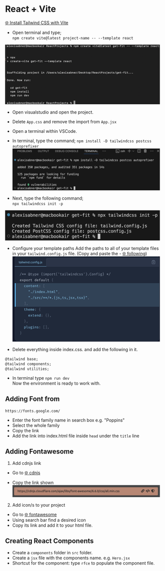 # React + Vite
[🌐 Install Tailwind CSS with Vite](https://tailwindcss.com/docs/guides/vite)
* Open terminal and type;  
`npm create vite@latest project-name -- --template react`

![alt text](img/image.png)

* Open visualstudio and open the project.

* Delete `App.css` and remove the import from `App.jsx`

* Open a terminal within VSCode.
* In terminal, type the command; `npm install -D tailwindcss postcss autoprefixer`
![alt text](img/image-1.png)

* Next, type the following command;  
`npx tailwindcss init -p`  

![alt text](img/image-2.png)

* Configure your template paths
Add the paths to all of your template files in your `tailwind.config.js` file.  (Copy and paste the  - [🌐 following](https://tailwindcss.com/docs/guides/vite))
![alt text](img/image-3.png)

* Delete everything inside index.css.
and add the following in it.  
```
@tailwind base;
@tailwind components;
@tailwind utilities;
```

* In terminal type `npm run dev`  
Now the environment is ready to work with.

## Adding Font from 
`https://fonts.google.com/`

- Enter the font family name in search box e.g. "Poppins"
- Select the whole family
- Copy the link 
- Add the link into index.html file inside `head` under the `title` line

## Adding Fontawesome
1. Add cdnjs link 
- Go to    [🌐 cdnjs]( https://cdnjs.com/libraries/font-awesome)

- Copy the link shown
![alt text](img/image-4.png)

2. Add icon/s to your project
- Go to [🌐 fontawesome](https://fontawesome.com/search?q=tailwindcss&o=r)
- Using search bar find a desired icon
- Copy its link and add it to your html file.

## Creating React Components
- Create a `components` folder in `src` folder.
- Create a `jsx` file with the components name. e.g. `Hero.jsx`
- Shortcut for the component: type `rfce` to populate the component file.